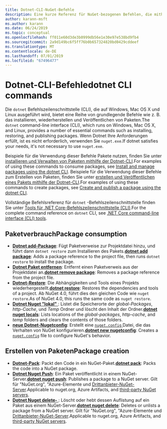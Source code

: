 ```yaml
---
title: Dotnet-CLI-NuGet-Befehle
description: Eine kurze Referenz für NuGet-bezogenen Befehlen, die mithilfe der Dotnet-Befehlszeilenschnittstelle werden soll.
author: karann-msft
ms.author: karann
ms.date: 06/24/2019
ms.topic: conceptual
ms.openlocfilehash: ff011e60d3de3b0999db56e1e30e97e538bd9fb4
ms.sourcegitcommit: 2a9d149bc6f5ff76b0b657324820bd0429cddeef
ms.translationtype: MT
ms.contentlocale: de-DE
ms.lasthandoff: 07/01/2019
ms.locfileid: "67496477"
---
```

# <a name="dotnet-cli-commands"></a><span data-ttu-id="61a78-103">Dotnet-CLI-Befehle</span><span class="sxs-lookup"><span data-stu-id="61a78-103">dotnet CLI commands</span></span>

<span data-ttu-id="61a78-104">Die `dotnet` Befehlszeilenschnittstelle (CLI), die auf Windows, Mac OS X und Linux ausgeführt wird, bietet eine Reihe von grundlegende Befehle wie z. B. das installieren, wiederherstellen und Veröffentlichen von Paketen.</span><span class="sxs-lookup"><span data-stu-id="61a78-104">The `dotnet` command-line interface (CLI), which runs on Windows, Mac OS X, and Linux, provides a number of essential commands such as installing, restoring, and publishing packages.</span></span> <span data-ttu-id="61a78-105">Wenn Dotnet Ihre Anforderungen erfüllt, ist es nicht erforderlich, verwenden Sie `nuget.exe`.</span><span class="sxs-lookup"><span data-stu-id="61a78-105">If dotnet satisfies your needs, it's not necessary to use `nuget.exe`.</span></span>

<span data-ttu-id="61a78-106">Beispiele für die Verwendung dieser Befehle Pakete nutzen, finden Sie unter [installieren und Verwalten von Paketen mithilfe der Dotnet-CLI](../consume-packages/install-use-packages-dotnet-cli.md).</span><span class="sxs-lookup"><span data-stu-id="61a78-106">For examples of using these commands to consume packages, see [Install and manage packages using the dotnet CLI](../consume-packages/install-use-packages-dotnet-cli.md).</span></span> <span data-ttu-id="61a78-107">Beispiele für die Verwendung dieser Befehle zum Erstellen von Paketen, finden Sie unter [erstellen und Veröffentlichen eines Pakets mithilfe der Dotnet-CLI](../quickstart/create-and-publish-a-package-using-the-dotnet-cli.md).</span><span class="sxs-lookup"><span data-stu-id="61a78-107">For examples of using these commands to create packages, see [Create and publish a package using the dotnet CLI](../quickstart/create-and-publish-a-package-using-the-dotnet-cli.md).</span></span>

<span data-ttu-id="61a78-108">Vollständige Befehlsreferenz für `dotnet` -Befehlszeilenschnittstelle finden Sie unter [Tools für .NET Core-Befehlszeilenschnittstelle (CLI)](/dotnet/core/tools/?tabs=netcore2x).</span><span class="sxs-lookup"><span data-stu-id="61a78-108">For the complete command reference on `dotnet` CLI, see [.NET Core command-line interface (CLI) tools](/dotnet/core/tools/?tabs=netcore2x).</span></span>

## <a name="package-consumption"></a><span data-ttu-id="61a78-109">Paketverbrauch</span><span class="sxs-lookup"><span data-stu-id="61a78-109">Package consumption</span></span>

- <span data-ttu-id="61a78-110">[**Dotnet add-Package**](/dotnet/core/tools/dotnet-add-package): Fügt Paketverweise zur Projektdatei hinzu, und führt dann `dotnet restore` zum Installieren des Pakets.</span><span class="sxs-lookup"><span data-stu-id="61a78-110">[**dotnet add package**](/dotnet/core/tools/dotnet-add-package): Adds a package reference to the project file, then runs `dotnet restore` to install the package.</span></span>
- <span data-ttu-id="61a78-111">[**Dotnet Paket entfernen**](/dotnet/core/tools/dotnet-remove-package): Entfernt einen Paketverweis aus der Projektdatei an.</span><span class="sxs-lookup"><span data-stu-id="61a78-111">[**dotnet remove package**](/dotnet/core/tools/dotnet-remove-package): Removes a package reference from the project file.</span></span>
- <span data-ttu-id="61a78-112">[**Dotnet-Restore**](/dotnet/core/tools/dotnet-restore?tabs=netcore2x): Die Abhängigkeiten und Tools eines Projekts wiederhergestellt.</span><span class="sxs-lookup"><span data-stu-id="61a78-112">[**dotnet restore**](/dotnet/core/tools/dotnet-restore?tabs=netcore2x): Restores the dependencies and tools of a project.</span></span> <span data-ttu-id="61a78-113">Ab NuGet 4.0, führt dies den gleichen Code wie `nuget restore`.</span><span class="sxs-lookup"><span data-stu-id="61a78-113">As of NuGet 4.0, this runs the same code as `nuget restore`.</span></span>
- <span data-ttu-id="61a78-114">[**Dotnet Nuget "lokal"** ](/dotnet/core/tools/dotnet-nuget-locals): Listet die Speicherorte der *global-Packages*, *http-Cache*, und *Temp* Ordner und löscht den Inhalt der Ordner.</span><span class="sxs-lookup"><span data-stu-id="61a78-114">[**dotnet nuget locals**](/dotnet/core/tools/dotnet-nuget-locals): Lists locations of the *global-packages*, *http-cache*, and *temp* folders and clears the contents of those folders.</span></span>
- <span data-ttu-id="61a78-115">[**neue Dotnet-Nugetconfig**](/dotnet/core/tools/dotnet-new): Erstellt eine [ `nuget.config` ](../reference/nuget-config-file.md) Datei, die das Verhalten von NuGet konfigurieren.</span><span class="sxs-lookup"><span data-stu-id="61a78-115">[**dotnet new nugetconfig**](/dotnet/core/tools/dotnet-new): Creates a [`nuget.config`](../reference/nuget-config-file.md) file to configure NuGet's behavior.</span></span>

## <a name="package-creation"></a><span data-ttu-id="61a78-116">Erstellen von Paketen</span><span class="sxs-lookup"><span data-stu-id="61a78-116">Package creation</span></span>

- <span data-ttu-id="61a78-117">[**Dotnet-Pack**](/dotnet/core/tools/dotnet-pack?tabs=netcore2x): Packt den Code in ein NuGet-Paket.</span><span class="sxs-lookup"><span data-stu-id="61a78-117">[**dotnet pack**](/dotnet/core/tools/dotnet-pack?tabs=netcore2x): Packs the code into a NuGet package.</span></span>
- <span data-ttu-id="61a78-118">[**Dotnet Nuget Push**](/dotnet/core/tools/dotnet-nuget-push): Ein Paket veröffentlicht in einem NuGet-Server.</span><span class="sxs-lookup"><span data-stu-id="61a78-118">[**dotnet nuget push**](/dotnet/core/tools/dotnet-nuget-push): Publishes a package to a NuGet server.</span></span> <span data-ttu-id="61a78-119">Gilt für "NuGet.org", "Azure-Elemente und [Drittanbieter-NuGet-Server](../hosting-packages/overview.md).</span><span class="sxs-lookup"><span data-stu-id="61a78-119">Applicable to nuget.org, Azure Artifacts, and [third-party NuGet servers](../hosting-packages/overview.md).</span></span>
- <span data-ttu-id="61a78-120">[**Dotnet Nuget delete-** ](/dotnet/core/tools/dotnet-nuget-delete): Löscht oder hebt dessen Auflistung auf ein Paket aus einem NuGet-Server.</span><span class="sxs-lookup"><span data-stu-id="61a78-120">[**dotnet nuget delete**](/dotnet/core/tools/dotnet-nuget-delete): Deletes or unlists a package from a NuGet server.</span></span> <span data-ttu-id="61a78-121">Gilt für "NuGet.org", "Azure-Elemente und [Drittanbieter-NuGet-Server](../hosting-packages/overview.md).</span><span class="sxs-lookup"><span data-stu-id="61a78-121">Applicable to nuget.org, Azure Artifacts, and [third-party NuGet servers](../hosting-packages/overview.md).</span></span>
